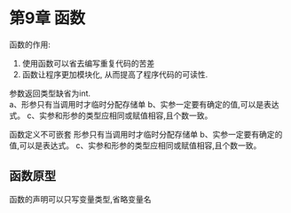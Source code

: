 # 第9章 函数  
函数的作用:  
1. 使用函数可以省去编写重复代码的苦差  
2. 函数让程序更加模块化, 从而提高了程序代码的可读性.  


参数返回类型缺省为int.  
a、形参只有当调用时才临时分配存储单
b、实参一定要有确定的值,可以是表达式。
c、实参和形参的类型应相同或赋值相容,且个数一致。

函数定义不可嵌套  形参只有当调用时才临时分配存储单
b、实参一定要有确定的值,可以是表达式。
c、实参和形参的类型应相同或赋值相容,且个数一致。



## 函数原型  
函数的声明可以只写变量类型,省略变量名  

